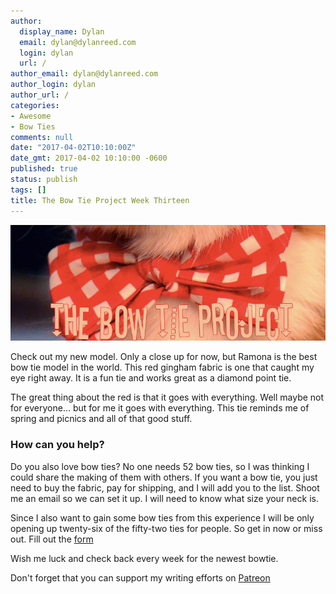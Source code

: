 ```yaml
---
author:
  display_name: Dylan
  email: dylan@dylanreed.com
  login: dylan
  url: /
author_email: dylan@dylanreed.com
author_login: dylan
author_url: /
categories:
- Awesome
- Bow Ties
comments: null
date: "2017-04-02T10:10:00Z"
date_gmt: 2017-04-02 10:10:00 -0600
published: true
status: publish
tags: []
title: The Bow Tie Project Week Thirteen
---
```


![](https://raw.githubusercontent.com/dylanreed/dylan.blog/gh-pages/images/bow-tie/Bowtie-week-13.jpg)

Check out my new model. Only a close up for now, but Ramona is the best bow tie model in the world. This red gingham fabric is one that caught my eye right away. It is a fun tie and works great as a diamond point tie. 

The great thing about the red is that it goes with everything. Well maybe not for everyone... but for me it goes with everything. This tie reminds me of spring and picnics and all of that good stuff. 

<h3>How can you help?</h3>

Do you also love bow ties? No one needs 52 bow ties, so I was thinking I could share the making of them with others. If you want a bow tie, you just need to buy the fabric, pay for shipping,  and I will add you to the list. Shoot me an email so we can set it up. I will need to know what size your neck is. 

Since I also want to gain some bow ties from this experience I will be only opening up twenty-six of the fifty-two ties for people. So get in now or miss out. Fill out the [form](http://dylan.la/2j1ogU3)

Wish me luck and check back every week for the newest bowtie.

Don't forget that you can support my writing efforts on [Patreon](https://www.patreon.com/dylanreed)




